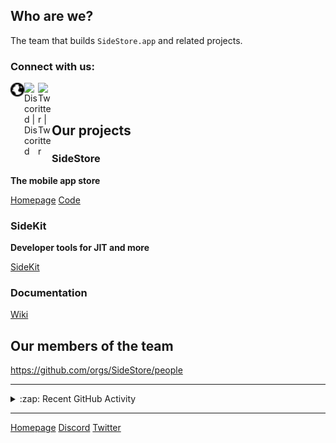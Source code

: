 <!-- 
Docs: How to use GitHub README and actions to auto-generate embedded content.
https://github.com/anuraghazra/github-readme-stats
https://www.youtube.com/watch?v=n6d4KHSKqGk
https://github.com/rahuldkjain/github-profile-readme-generator
 -->

## Who are we?

The team that builds `SideStore.app` and related projects.

### Connect with us:

<!--
[![Website](https://img.shields.io/website?label=sidestore.io&style=for-the-badge&url=https://sidestore.io)](https://sidestore.io)
[![Twitter Follow](https://img.shields.io/twitter/follow/sidestore_io?color=1DA1F2&logo=twitter&style=for-the-badge)](https://twitter.com/intent/follow?original_referer=https%3A%2F%2Fgithub.com%2Fsidestore&screen_name=sidestore)
[![GitHub Followers](https://img.shields.io/github/followers/sidestore?style=for-the-badge)]()
[![GitHub Sponsors](https://img.shields.io/github/sponsors/sidestore?style=for-the-badge
)]() 
-->

[<img align="left" alt="sidestore.io" width="22px" src="https://raw.githubusercontent.com/iconic/open-iconic/master/svg/globe.svg" />][website]
[<img align="left" alt="Discord | Discord" width="22px" src="https://cdn.jsdelivr.net/npm/simple-icons@v3/icons/discord.svg" />][discord]
[<img align="left" alt="Twitter | Twitter" width="22px" src="https://cdn.jsdelivr.net/npm/simple-icons@v3/icons/twitter.svg" />][twitter]

<br />
<br />

## Our projects

### SideStore

__The mobile app store__

[Homepage][website]
[Code][git.sidestore]

### SideKit

__Developer tools for JIT and more__

[SideKit][git.sidekit]

### Documentation

[Wiki][wiki]

## Our members of the team

https://github.com/orgs/SideStore/people

---

<details>
  <summary>:zap: Recent GitHub Activity</summary>

<!--START_SECTION:activity-->
1. 💪 Opened PR [#45](https://github.com/SideStore/SideStore-Docs/pull/45) in [SideStore/SideStore-Docs](https://github.com/SideStore/SideStore-Docs)
2. 💪 Opened PR [#44](https://github.com/SideStore/SideStore-Docs/pull/44) in [SideStore/SideStore-Docs](https://github.com/SideStore/SideStore-Docs)
3. 🎉 Merged PR [#43](https://github.com/SideStore/SideStore-Docs/pull/43) in [SideStore/SideStore-Docs](https://github.com/SideStore/SideStore-Docs)
4. 💪 Opened PR [#43](https://github.com/SideStore/SideStore-Docs/pull/43) in [SideStore/SideStore-Docs](https://github.com/SideStore/SideStore-Docs)
5. 🗣 Commented on [#41](https://github.com/SideStore/SideStore-Docs/issues/41) in [SideStore/SideStore-Docs](https://github.com/SideStore/SideStore-Docs)
6. 🗣 Commented on [#41](https://github.com/SideStore/SideStore-Docs/issues/41) in [SideStore/SideStore-Docs](https://github.com/SideStore/SideStore-Docs)
7. 🎉 Merged PR [#42](https://github.com/SideStore/SideStore-Docs/pull/42) in [SideStore/SideStore-Docs](https://github.com/SideStore/SideStore-Docs)
8. 💪 Opened PR [#42](https://github.com/SideStore/SideStore-Docs/pull/42) in [SideStore/SideStore-Docs](https://github.com/SideStore/SideStore-Docs)
9. 🎉 Merged PR [#41](https://github.com/SideStore/SideStore-Docs/pull/41) in [SideStore/SideStore-Docs](https://github.com/SideStore/SideStore-Docs)
10. 💪 Opened PR [#41](https://github.com/SideStore/SideStore-Docs/pull/41) in [SideStore/SideStore-Docs](https://github.com/SideStore/SideStore-Docs)
11. 🎉 Merged PR [#40](https://github.com/SideStore/SideStore-Docs/pull/40) in [SideStore/SideStore-Docs](https://github.com/SideStore/SideStore-Docs)
12. 🗣 Commented on [#40](https://github.com/SideStore/SideStore-Docs/issues/40) in [SideStore/SideStore-Docs](https://github.com/SideStore/SideStore-Docs)
13. 💪 Opened PR [#40](https://github.com/SideStore/SideStore-Docs/pull/40) in [SideStore/SideStore-Docs](https://github.com/SideStore/SideStore-Docs)
14. 🗣 Commented on [#795](https://github.com/SideStore/SideStore/issues/795) in [SideStore/SideStore](https://github.com/SideStore/SideStore)
15. 🗣 Commented on [#799](https://github.com/SideStore/SideStore/issues/799) in [SideStore/SideStore](https://github.com/SideStore/SideStore)
16. 🗣 Commented on [#799](https://github.com/SideStore/SideStore/issues/799) in [SideStore/SideStore](https://github.com/SideStore/SideStore)
17. ❗️ Closed issue [#10](https://github.com/SideStore/anisette-servers/issues/10) in [SideStore/anisette-servers](https://github.com/SideStore/anisette-servers)
18. ❗️ Closed issue [#732](https://github.com/SideStore/SideStore/issues/732) in [SideStore/SideStore](https://github.com/SideStore/SideStore)
19. 🗣 Commented on [#799](https://github.com/SideStore/SideStore/issues/799) in [SideStore/SideStore](https://github.com/SideStore/SideStore)
20. 🗣 Commented on [#792](https://github.com/SideStore/SideStore/issues/792) in [SideStore/SideStore](https://github.com/SideStore/SideStore)
<!--END_SECTION:activity-->

</details>

---

[Homepage][patreon] [Discord][discord] [Twitter][twitter]

<!--
- [Patreon][patreon]
- [OpenCollective][opencollective]
- [YouTube][youtube]
-->

[website]: https://sidestore.io
[wiki]: https://wiki.sidestore.io
[twitter]: https://twitter.com/sidestore_io
[discord]: https://discord.gg/sidestore-949183273383395328
[youtube]: https://youtube.com/TODO
[patreon]: https://www.patreon.com/SideStore
[opencollective]: https://opencollective.com/TODO
[git.sidestore]: https://github.com/SideStore/SideStore/
[git.sidekit]: https://github.com/SideStore/SideKit

